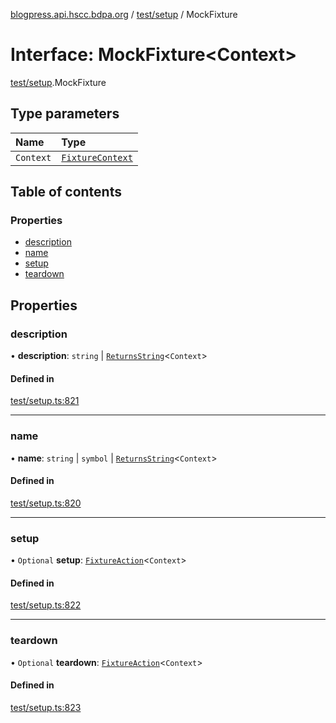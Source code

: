 [blogpress.api.hscc.bdpa.org](../README.md) / [test/setup](../modules/test_setup.md) / MockFixture

# Interface: MockFixture<Context\>

[test/setup](../modules/test_setup.md).MockFixture

## Type parameters

| Name | Type |
| :------ | :------ |
| `Context` | [`FixtureContext`](test_setup.FixtureContext.md) |

## Table of contents

### Properties

- [description](test_setup.MockFixture.md#description)
- [name](test_setup.MockFixture.md#name)
- [setup](test_setup.MockFixture.md#setup)
- [teardown](test_setup.MockFixture.md#teardown)

## Properties

### description

• **description**: `string` \| [`ReturnsString`](../modules/test_setup.md#returnsstring)<`Context`\>

#### Defined in

[test/setup.ts:821](https://github.com/nhscc/blogpress.api.hscc.bdpa.org/blob/742232e/test/setup.ts#L821)

___

### name

• **name**: `string` \| `symbol` \| [`ReturnsString`](../modules/test_setup.md#returnsstring)<`Context`\>

#### Defined in

[test/setup.ts:820](https://github.com/nhscc/blogpress.api.hscc.bdpa.org/blob/742232e/test/setup.ts#L820)

___

### setup

• `Optional` **setup**: [`FixtureAction`](../modules/test_setup.md#fixtureaction)<`Context`\>

#### Defined in

[test/setup.ts:822](https://github.com/nhscc/blogpress.api.hscc.bdpa.org/blob/742232e/test/setup.ts#L822)

___

### teardown

• `Optional` **teardown**: [`FixtureAction`](../modules/test_setup.md#fixtureaction)<`Context`\>

#### Defined in

[test/setup.ts:823](https://github.com/nhscc/blogpress.api.hscc.bdpa.org/blob/742232e/test/setup.ts#L823)
